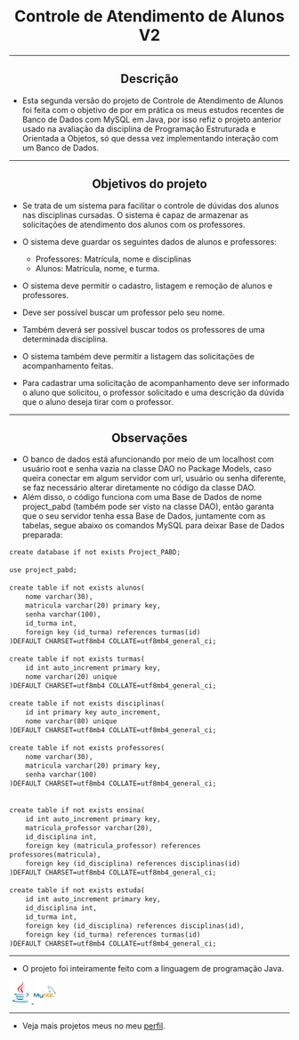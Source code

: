 <h1 align="center">Controle de Atendimento de Alunos V2</h1>

---
<h2 align="center">Descrição</h2>

- Esta segunda versão do projeto de Controle de Atendimento de Alunos foi feita com o objetivo de por em prática os meus estudos recentes de Banco de Dados com MySQL em Java, por isso refiz o projeto anterior usado na avaliação da disciplina de Programação Estruturada e Orientada a Objetos, só que dessa vez implementando interação com um Banco de Dados.

---
<h2 align="center">Objetivos do projeto</h2>

- Se trata de um sistema para facilitar o controle de dúvidas dos alunos nas disciplinas cursadas. O sistema é capaz de armazenar as solicitações de atendimento dos alunos com os professores.

- O sistema deve guardar os seguintes dados de alunos e professores:
    - Professores: Matrícula, nome e disciplinas
    - Alunos: Matrícula, nome, e turma.

- O sistema deve permitir o cadastro, listagem e remoção de alunos e professores. 

- Deve ser possível buscar um professor pelo seu nome.

- Também deverá ser possível buscar todos os professores de uma determinada disciplina.

- O sistema também deve permitir a listagem das solicitações de acompanhamento feitas.

- Para cadastrar uma solicitação de acompanhamento deve ser informado o aluno que solicitou, o professor solicitado e uma descrição da dúvida que o aluno deseja tirar com o professor.

---
<h2 align="center">Observações</h2>

- O banco de dados está afuncionando por meio de um localhost com usuário root e senha vazia na classe DAO no Package Models, caso queira conectar em algum servidor com url, usuário ou senha diferente, se faz necessário alterar diretamente no código da classe DAO.
- Além disso, o código funciona com uma Base de Dados de nome project_pabd (também pode ser visto na classe DAO), então garanta que o seu servidor tenha essa Base de Dados, juntamente com as tabelas, segue abaixo os comandos MySQL para deixar Base de Dados preparada:

```
create database if not exists Project_PABD;

use project_pabd;

create table if not exists alunos(
	nome varchar(30),
    matricula varchar(20) primary key,
    senha varchar(100),
    id_turma int,
    foreign key (id_turma) references turmas(id)
)DEFAULT CHARSET=utf8mb4 COLLATE=utf8mb4_general_ci;

create table if not exists turmas(
	id int auto_increment primary key,
    nome varchar(20) unique
)DEFAULT CHARSET=utf8mb4 COLLATE=utf8mb4_general_ci;

create table if not exists disciplinas(
	id int primary key auto_increment,
    nome varchar(80) unique
)DEFAULT CHARSET=utf8mb4 COLLATE=utf8mb4_general_ci;

create table if not exists professores(
	nome varchar(30),
    matricula varchar(20) primary key,
    senha varchar(100)
)DEFAULT CHARSET=utf8mb4 COLLATE=utf8mb4_general_ci;


create table if not exists ensina(
	id int auto_increment primary key,
    matricula_professor varchar(20),
    id_disciplina int,
    foreign key (matricula_professor) references professores(matricula),
    foreign key (id_disciplina) references disciplinas(id)
)DEFAULT CHARSET=utf8mb4 COLLATE=utf8mb4_general_ci;

create table if not exists estuda(
	id int auto_increment primary key,
    id_disciplina int,
    id_turma int,
    foreign key (id_disciplina) references disciplinas(id),
    foreign key (id_turma) references turmas(id)
)DEFAULT CHARSET=utf8mb4 COLLATE=utf8mb4_general_ci;

```
---
- O projeto foi inteiramente feito com a linguagem de programação Java.

<a href="https://www.java.com" target="_blank" rel="noreferrer"> <img src="https://raw.githubusercontent.com/devicons/devicon/master/icons/java/java-original.svg" alt="java" width="40" height="40"/> </a>
<a href="https://www.mysql.com/" target="_blank" rel="noreferrer"> <img src="https://raw.githubusercontent.com/devicons/devicon/master/icons/mysql/mysql-original-wordmark.svg" alt="mysql" width="40" height="40"/> </a> 

---
* Veja mais projetos meus no meu [perfil](https://github.com/Thales-Rangel).

